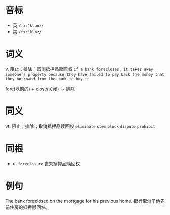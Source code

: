 # 音标

- 英 `/fɔː'kləʊz/`
- 美 `/fɔr'kloz/`

# 词义

v. 阻止；排除；取消抵押品赎回权
`if a bank forecloses, it takes away someone’s property because they have failed to pay back the money that they borrowed from the bank to buy it`



fore(以前的) + close(关闭) → 排除

# 同义

vt. 阻止；排除；取消抵押品赎回权
`eliminate` `stem` `block` `dispute` `prohibit`

# 同根

- n. `foreclosure` 丧失抵押品赎回权

# 例句

The bank foreclosed on the mortgage for his previous home.
银行取消了他先前住房的抵押赎回权。



